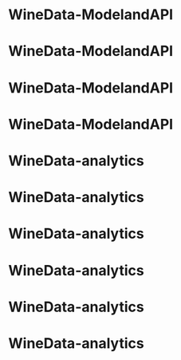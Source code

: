 # WineData-ModelandAPI
# WineData-ModelandAPI
# WineData-ModelandAPI
# WineData-ModelandAPI
# WineData-analytics
# WineData-analytics
# WineData-analytics
# WineData-analytics
# WineData-analytics
# WineData-analytics
